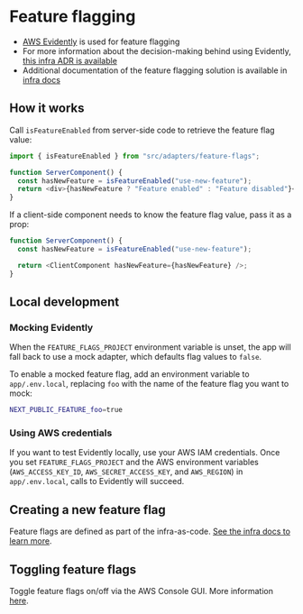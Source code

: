 # Feature flagging

- [AWS Evidently](https://docs.aws.amazon.com/AmazonCloudWatch/latest/monitoring/CloudWatch-Evidently.html) is used for feature flagging
- For more information about the decision-making behind using Evidently, [this infra ADR is available](https://github.com/navapbc/template-infra/blob/68b2db42d06198cb070b0603e63a930db346309f/docs/decisions/infra/0010-feature-flags-system-design.md)
- Additional documentation of the feature flagging solution is available in [infra docs](https://github.com/navapbc/template-infra/blob/main/docs/feature-flags.md)

## How it works

Call `isFeatureEnabled` from server-side code to retrieve the feature flag value:

```ts
import { isFeatureEnabled } from "src/adapters/feature-flags";

function ServerComponent() {
  const hasNewFeature = isFeatureEnabled("use-new-feature");
  return <div>{hasNewFeature ? "Feature enabled" : "Feature disabled"}</div>;
}
```

If a client-side component needs to know the feature flag value, pass it as a prop:

```ts
function ServerComponent() {
  const hasNewFeature = isFeatureEnabled("use-new-feature");

  return <ClientComponent hasNewFeature={hasNewFeature} />;
}
```

## Local development

### Mocking Evidently

When the `FEATURE_FLAGS_PROJECT` environment variable is unset, the app will fall back to use a mock adapter, which defaults flag values to `false`.

To enable a mocked feature flag, add an environment variable to `app/.env.local`, replacing `foo` with the name of the feature flag you want to mock:

```bash
NEXT_PUBLIC_FEATURE_foo=true
```

### Using AWS credentials

If you want to test Evidently locally, use your AWS IAM credentials. Once you set `FEATURE_FLAGS_PROJECT` and the AWS environment variables (`AWS_ACCESS_KEY_ID`, `AWS_SECRET_ACCESS_KEY`, and `AWS_REGION`) in `app/.env.local`, calls to Evidently will succeed.

## Creating a new feature flag

Feature flags are defined as part of the infra-as-code. [See the infra docs to learn more](https://github.com/navapbc/template-infra/blob/main/docs/feature-flags.md).

## Toggling feature flags

Toggle feature flags on/off via the AWS Console GUI. More information [here](https://github.com/navapbc/template-infra/blob/main/docs/feature-flags.md#managing-feature-releases-and-partial-rollouts-via-aws-console).
